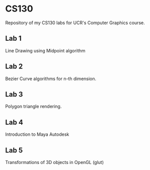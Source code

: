 CS130
=====

Repository of my CS130 labs for UCR's Computer Graphics course.



Lab 1
-----
Line Drawing using Midpoint algorithm


Lab 2
-----
Bezier Curve algorithms for n-th dimension.


Lab 3
-----
Polygon triangle rendering.


Lab 4
-----
Introduction to Maya Autodesk


Lab 5
-----
Transformations of 3D objects in OpenGL (glut)

